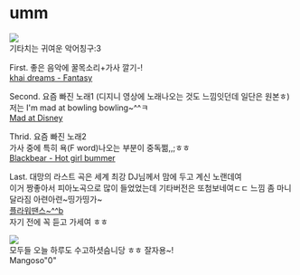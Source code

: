 # umm
![](https://lh3.googleusercontent.com/proxy/WovhNIDtsseBFaVLrk1y9MBqBscAaZfdO1Yv1KHRSfaaYPsxXjszw2ShTZSnF9Xle8N2tXo8zn3RdjllYbCAPLqC_kBU1Rb4CFY2x5bcA0sdxmWIuTLY8YGE8tBOZIcHalKvz5qMLXwwS1JsQ2TRdGxdES8mrb8DMpzILbgSARqmtxJU)   
기타치는 귀여운 악어칭구:3  

First. 좋은 음악에 꿀목소리+가사 깔기-!  
[khai dreams - Fantasy](https://youtu.be/VlbXv2cs3y4)    

Second. 요즘 빠진 노래1 (디지니 영상에 노래나오는 것도 느낌잇던데 일단은 원본ㅎ)  
저는 I'm mad at bowling bowling~^^ㅋ  
[Mad at Disney](https://youtu.be/SJeOQC6wsCw)    

Thrid. 요즘 빠진 노래2  
가사 중에 특히 욕(F word)나오는 부분이 중독쩖,,;ㅎㅎ  
[Blackbear - Hot girl bummer](https://youtu.be/k-T4Odb-r5c)       

Last. 대망의 라스트 곡은 세계 최강 DJ님께서 맘에 두고 계신 노랜데여  
이거 짱좋아서 피아노곡으로 많이 들었었는데 기타버전은 또첨보네여ㄷㄷ 느낌 좀 마니 달라짐 아련아련~띵가띵가~  
[플라워땐스~^^b](https://youtu.be/LLt_LQ2JYYc)  
자기 전에 꼭 듣고 가세여 ㅎㅎ     

![](https://s3.ap-northeast-2.amazonaws.com/asking-nfs/asking/images/y/u/l/1/0/0/4e69199b-1844-42d0-a141-d776ceed40c1.1539790547454.jpg)  
모두들 오늘 하루도 수고하셧슴니당 ㅎㅎ 잘자용~!   
Mangoso"0"
